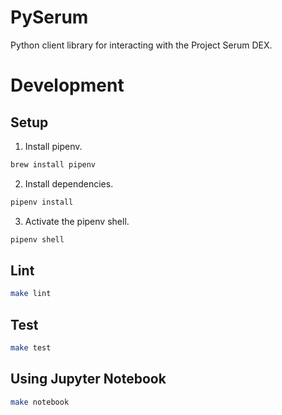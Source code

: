 # PySerum
Python client library for interacting with the Project Serum DEX.

# Development
## Setup
1. Install pipenv.
```sh
brew install pipenv
```
2. Install dependencies.
```sh
pipenv install
```
3. Activate the pipenv shell.
```sh
pipenv shell
```

## Lint
```sh
make lint
```

## Test
```sh
make test
```

## Using Jupyter Notebook
```sh
make notebook
```
